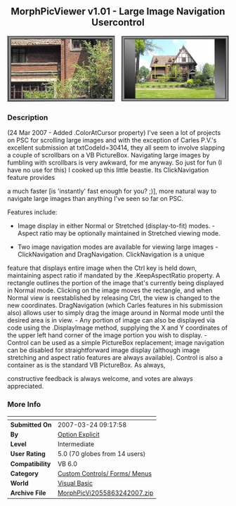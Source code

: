﻿<div align="center">

## MorphPicViewer v1\.01 \- Large Image Navigation Usercontrol

<img src="PIC2007331122146477.jpg">
</div>

### Description

(24 Mar 2007 - Added .ColorAtCursor property) I've seen a lot of projects on PSC for scrolling large images and with the exception of Carles P.V.'s excellent submission at txtCodeId=30414, they all seem to involve slapping a couple of scrollbars on a VB PictureBox. Navigating large images by fumbling with scrollbars is very awkward, for me anyway. So just for fun (I have no use for this) I cooked up this little beastie. Its ClickNavigation feature provides

a much faster [is 'instantly' fast enough for you? ;)], more natural way to navigate large images than anything I've seen so far on PSC.

Features include:

- Image display in either Normal or Stretched (display-to-fit) modes. - Aspect ratio may be optionally maintained in Stretched viewing mode.

- Two image navigation modes are available for viewing large images - ClickNavigation and DragNavigation. ClickNavigation is a unique

feature that displays entire image when the Ctrl key is held down, maintaining aspect ratio if mandated by the .KeepAspectRatio property. A rectangle outlines the portion of the image that's currently being displayed in Normal mode. Clicking on the image moves the rectangle, and when Normal view is reestablished by releasing Ctrl, the view is changed to the new coordinates. DragNavigation (which Carles features in his submission also) allows user to simply drag the image around in Normal mode until the desired area is in view. - Any portion of image can also be displayed via code using the .DisplayImage method, supplying the X and Y coordinates of the upper left hand corner of the image portion you wish to display. - Control can be used as a simple PictureBox replacement; image navigation can be disabled for straightforward image display (although image stretching and aspect ratio features are always available). Control is also a container as is the standard VB PictureBox. As always,

constructive feedback is always welcome, and votes are always appreciated.
 
### More Info
 


<span>             |<span>
---                |---
**Submitted On**   |2007-03-24 09:17:58
**By**             |[Option Explicit](https://github.com/Planet-Source-Code/PSCIndex/blob/master/ByAuthor/option-explicit.md)
**Level**          |Intermediate
**User Rating**    |5.0 (70 globes from 14 users)
**Compatibility**  |VB 6\.0
**Category**       |[Custom Controls/ Forms/  Menus](https://github.com/Planet-Source-Code/PSCIndex/blob/master/ByCategory/custom-controls-forms-menus__1-4.md)
**World**          |[Visual Basic](https://github.com/Planet-Source-Code/PSCIndex/blob/master/ByWorld/visual-basic.md)
**Archive File**   |[MorphPicVi2055863242007\.zip](https://github.com/Planet-Source-Code/option-explicit-morphpicviewer-v1-01-large-image-navigation-usercontrol__1-68042/archive/master.zip)








